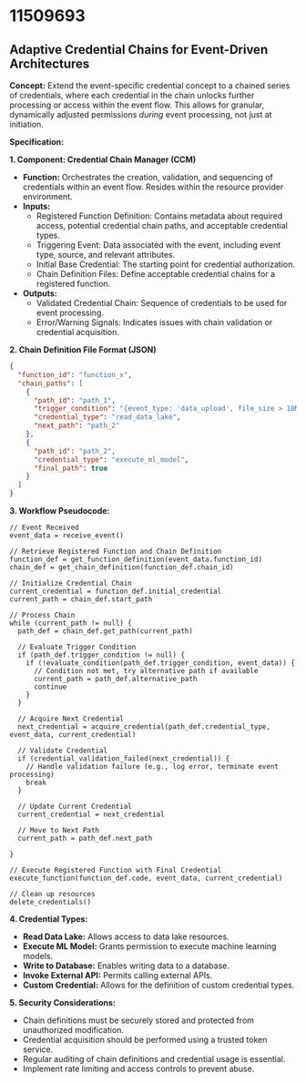 # 11509693

## Adaptive Credential Chains for Event-Driven Architectures

**Concept:** Extend the event-specific credential concept to a chained series of credentials, where each credential in the chain unlocks further processing or access within the event flow. This allows for granular, dynamically adjusted permissions *during* event processing, not just at initiation.

**Specification:**

**1. Component: Credential Chain Manager (CCM)**

*   **Function:** Orchestrates the creation, validation, and sequencing of credentials within an event flow.  Resides within the resource provider environment.
*   **Inputs:**
    *   Registered Function Definition: Contains metadata about required access, potential credential chain paths, and acceptable credential types.
    *   Triggering Event: Data associated with the event, including event type, source, and relevant attributes.
    *   Initial Base Credential:  The starting point for credential authorization.
    *   Chain Definition Files: Define acceptable credential chains for a registered function.
*   **Outputs:**
    *   Validated Credential Chain: Sequence of credentials to be used for event processing.
    *   Error/Warning Signals:  Indicates issues with chain validation or credential acquisition.

**2. Chain Definition File Format (JSON)**

```json
{
  "function_id": "function_x",
  "chain_paths": [
    {
      "path_id": "path_1",
      "trigger_condition": "{event_type: 'data_upload', file_size > 10MB}",  // Example condition
      "credential_type": "read_data_lake",
      "next_path": "path_2"
    },
    {
      "path_id": "path_2",
      "credential_type": "execute_ml_model",
      "final_path": true
    }
  ]
}
```

**3. Workflow Pseudocode:**

```
// Event Received
event_data = receive_event()

// Retrieve Registered Function and Chain Definition
function_def = get_function_definition(event_data.function_id)
chain_def = get_chain_definition(function_def.chain_id)

// Initialize Credential Chain
current_credential = function_def.initial_credential
current_path = chain_def.start_path

// Process Chain
while (current_path != null) {
  path_def = chain_def.get_path(current_path)

  // Evaluate Trigger Condition
  if (path_def.trigger_condition != null) {
    if (!evaluate_condition(path_def.trigger_condition, event_data)) {
      // Condition not met, try alternative path if available
      current_path = path_def.alternative_path
      continue
    }
  }

  // Acquire Next Credential
  next_credential = acquire_credential(path_def.credential_type, event_data, current_credential)

  // Validate Credential
  if (credential_validation_failed(next_credential)) {
    // Handle validation failure (e.g., log error, terminate event processing)
    break
  }

  // Update Current Credential
  current_credential = next_credential

  // Move to Next Path
  current_path = path_def.next_path

}

// Execute Registered Function with Final Credential
execute_function(function_def.code, event_data, current_credential)

// Clean up resources
delete_credentials()
```

**4. Credential Types:**

*   **Read Data Lake:** Allows access to data lake resources.
*   **Execute ML Model:**  Grants permission to execute machine learning models.
*   **Write to Database:** Enables writing data to a database.
*   **Invoke External API:** Permits calling external APIs.
*   **Custom Credential:**  Allows for the definition of custom credential types.

**5.  Security Considerations:**

*   Chain definitions must be securely stored and protected from unauthorized modification.
*   Credential acquisition should be performed using a trusted token service.
*   Regular auditing of chain definitions and credential usage is essential.
*   Implement rate limiting and access controls to prevent abuse.